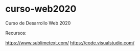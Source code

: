 # curso-web2020
Curso de Desarrollo Web 2020

Recursos:

https://www.sublimetext.com/
https://code.visualstudio.com/
